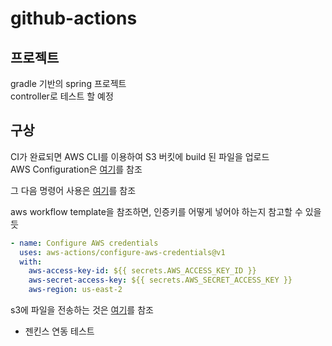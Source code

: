 # github-actions

## 프로젝트

gradle 기반의 spring 프로젝트  
controller로 테스트 할 예정

## 구상

CI가 완료되면 AWS CLI를 이용하여 S3 버킷에 build 된 파일을 업로드  
AWS Configuration은 [여기](https://docs.aws.amazon.com/ko_kr/cli/latest/userguide/cli-chap-configure.html)를 참조

그 다음 명령어 사용은 [여기](https://github.com/peterkimzz/aws-ssm-send-command/blob/master/entrypoint.sh)를 참조

aws workflow template을 참조하면, 인증키를 어떻게 넣어야 하는지 참고할 수 있을 듯

```yaml
- name: Configure AWS credentials
  uses: aws-actions/configure-aws-credentials@v1
  with:
    aws-access-key-id: ${{ secrets.AWS_ACCESS_KEY_ID }}
    aws-secret-access-key: ${{ secrets.AWS_SECRET_ACCESS_KEY }}
    aws-region: us-east-2
```

s3에 파일을 전송하는 것은 [여기](https://github.com/marketplace/actions/configure-aws-credentials-action-for-github-actions)를 참조

- 젠킨스 연동 테스트
